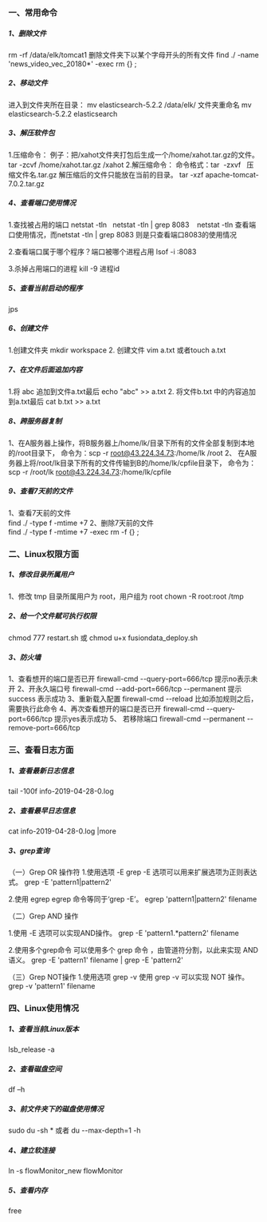 ### 一、常用命令
##### 1、删除文件
rm -rf /data/elk/tomcat1
删除文件夹下以某个字母开头的所有文件
find ./ -name 'news_video_vec_20180*' -exec rm {} \;

##### 2、移动文件
进入到文件夹所在目录：
mv elasticsearch-5.2.2 /data/elk/
文件夹重命名
mv elasticsearch-5.2.2 elasticsearch

##### 3、解压软件包
1.压缩命令：
    例子：把/xahot文件夹打包后生成一个/home/xahot.tar.gz的文件。
    tar -zcvf /home/xahot.tar.gz /xahot
2.解压缩命令：
    命令格式：tar  -zxvf   压缩文件名.tar.gz
    解压缩后的文件只能放在当前的目录。
    tar -xzf apache-tomcat-7.0.2.tar.gz

##### 4、查看端口使用情况
1.查找被占用的端口
netstat -tln  
netstat -tln | grep 8083  
 netstat -tln 查看端口使用情况，而netstat -tln | grep 8083 则是只查看端口8083的使用情况

2.查看端口属于哪个程序？端口被哪个进程占用
lsof -i :8083  

3.杀掉占用端口的进程
kill -9 进程id  

##### 5、查看当前启动的程序
jps

##### 6、创建文件
1.创建文件夹
mkdir workspace
2. 创建文件
vim a.txt
或者touch a.txt

##### 7、在文件后面追加内容
1.将 abc 追加到文件a.txt最后
echo "abc" >> a.txt
2. 将文件b.txt 中的内容追加到a.txt最后
cat b.txt >> a.txt

##### 8、跨服务器复制
1、在A服务器上操作，将B服务器上/home/lk/目录下所有的文件全部复制到本地的/root目录下，
命令为：scp -r root@43.224.34.73:/home/lk /root
2、 在A服务器上将/root/lk目录下所有的文件传输到B的/home/lk/cpfile目录下，
命令为：scp -r /root/lk root@43.224.34.73:/home/lk/cpfile

##### 9、查看7天前的文件
1、查看7天前的文件  
find ./ -type f -mtime +7
2、删除7天前的文件  
find ./ -type f -mtime +7 -exec rm -f {} \;

### 二、Linux权限方面
##### 1、修改目录所属用户
1、修改 tmp 目录所属用户为 root，用户组为 root
chown -R root:root /tmp
##### 2、给一个文件赋可执行权限
chmod 777 restart.sh
或
chmod u+x fusiondata_deploy.sh 

##### 3、防火墙
 1、查看想开的端口是否已开 
 	firewall-cmd --query-port=666/tcp 提示no表示未开
 2、开永久端口号 
 	firewall-cmd --add-port=666/tcp --permanent 提示 success 表示成功
 3、重新载入配置 
 	firewall-cmd --reload 比如添加规则之后，需要执行此命令
 4、再次查看想开的端口是否已开 
 	firewall-cmd --query-port=666/tcp 提示yes表示成功
 5、 若移除端口 
 	firewall-cmd --permanent --remove-port=666/tcp

### 三、查看日志方面
##### 1、查看最新日志信息
tail -100f info-2019-04-28-0.log 

##### 2、查看最早日志信息
cat  info-2019-04-28-0.log |more

##### 3、grep查询
（一）Grep OR 操作符
1.使用选项 -E
grep -E 选项可以用来扩展选项为正则表达式。 
grep -E 'pattern1|pattern2'

2.使用 egrep
egrep 命令等同于‘grep -E’。
egrep 'pattern1|pattern2' filename 

（二）Grep AND 操作

1.使用 -E 选项可以实现AND操作。
grep -E 'pattern1.*pattern2' filename  

2.使用多个grep命令
可以使用多个 grep 命令 ，由管道符分割，以此来实现 AND 语义。 
grep -E 'pattern1' filename | grep -E 'pattern2'  

（三）Grep NOT操作
1.使用选项 grep -v
使用 grep -v 可以实现 NOT 操作。
grep -v 'pattern1' filename  


### 四、Linux使用情况
##### 1、查看当前Linux版本
lsb_release -a 

##### 2、查看磁盘空间
df –h

##### 3、前文件夹下的磁盘使用情况
sudo du -sh *  或者 du --max-depth=1 -h 

##### 4、建立软连接
ln -s flowMonitor_new flowMonitor

##### 5、查看内存 
free

